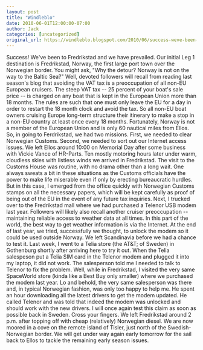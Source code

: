 ```yaml
---
layout: post
title: "Windleblo"
date: 2010-06-01T12:00:00-07:00
author: Jack
categories: [uncategorized]
original_url: https://windleblo.blogspot.com/2010/06/success-weve-been-to-fredrikstad-and-we.html
---
```


Success! We've been to Fredrikstad and we have prevailed. Our initial Leg 1 destination is Fredrikstad, Norway, the first large port town over the Norwegian border. You might ask, "Why the detour? Norway is not on the way to the Baltic Sea?" Well, devoted followers will recall from reading last season's blog that avoiding the VAT tax is a preoccupation of all non-EU European cruisers. The steep VAT tax -- 25 percent of your boat's sale price -- is charged on any boat that is kept in the European Union more than 18 months. The rules are such that one must only leave the EU for a day in order to restart the 18 month clock and avoid the tax. So all non-EU boat owners cruising Europe long-term structure their itinerary to make a stop in a non-EU country at least once every 18 months. Fortunately, Norway is not a member of the European Union and is only 60 nautical miles from Ellos. So, in going to Ferdrikstad, we had two missions. First, we needed to clear Norwegian Customs. Second, we needed to sort out our Internet access issues. We left Ellos around 10:00 on Memorial Day after some business with Vickie Vance of HR-Parts. Ten mostly motoring hours later under warm, cloudless skies with listless winds we arrived in Fredrikstad. The visit to the Customs House was routine, with no drama other than a long wait. One always sweats a bit in these situations as the Customs officials have the power to make life miserable even if only by erecting bureaucratic hurdles. But in this case, I emerged from the office quickly with Norwegian Customs stamps on all the necessary papers, which will be kept carefully as proof of being out of the EU in the event of any future tax inquiries. Next, I trucked over to the Fredrikstad mall where we had purchased a Telenor USB modem last year. Followers will likely also recall another cruiser preoccupation -- maintaining reliable access to weather data at all times. In this part of the world, the best way to get weather information is via the Internet. At the end of last year, we tried, successfully we thought, to unlock the modem so it could be used outside Norway. We left Scandinavia before we had a chance to test it. Last week, I went to a Telia store (the AT&T; of Sweden) in Gothenburg shortly after arriving here to try it out. When the Telia salespeson put a Telia SIM card in the Telenor modem and plugged it into my laptop, it did not work. The salesperson told me I needed to talk to Telenor to fix the problem. Well, while in Fredrikstad, I visited the very same SpaceWorld store (kinda like a Best Buy only smaller) where we purchased the modem last year. Lo and behold, the very same salesperson was there and, in typical Norwegian fashion, was only too happy to help me. He spent an hour downloading all the latest drivers to get the modem updated. He called Telenor and was told that indeed the modem was unlocked and should work with the new drivers. I will once again test this claim as soon as possible back in Sweden. Cross your fingers. We left Fredrikstad around 2 p.m. after topping off with cheap (relatively) Norwegian diesel. We are now moored in a cove on the remote island of Tisler, just north of the Swedish-Norwegian border. We will get under way again early tomorrow for the sail back to Ellos to tackle the remaining early season issues.